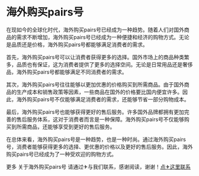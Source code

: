 # 海外购买pairs号

在现如今的全球化时代，海外购买pairs号已经成为一种趋势。随着人们对国外商品的需求不断增加，海外购买pairs号已经成为一种便捷和经济的购物方式。无论是品质还是价格，海外购买pairs号都能够满足消费者的需求。

首先，海外购买pairs号可以让消费者获得更多的选择。国外市场上的商品种类繁多，品质也有保证，这为消费者提供了更多的选择空间。无论是日常用品还是奢侈品，海外购买pairs号都能够满足不同消费者的需求。

其次，海外购买pairs号往往能够以更加优惠的价格购买到所需商品。由于国外商品的生产成本和销售政策等因素，一些商品在国外的价格要比国内便宜许多。因此，海外购买pairs号不仅能够满足消费者的需求，还能够节省一部分购物成本。

最后，海外购买pairs号也能够获得更好的售后服务。许多国外品牌都拥有更加完善的售后服务体系，这对于消费者而言是一种保障。海外购买pairs号不仅能够购买到所需商品，还能够享受到更好的售后服务。

在总体来看，海外购买pairs号是一种趋势，也是一种时尚。通过海外购买pairs号，消费者能够获得更多的选择、更优惠的价格以及更好的售后服务。因此，海外购买pairs号已经成为了一种受欢迎的购物方式。

更多 关于海外购买pairs号 请通过✈与我们联系，感谢阅读，谢谢！[点✈这里联系](https://gg.k02.cc)